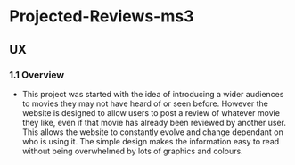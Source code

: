 # Projected-Reviews-ms3


## UX

### 1.1 Overview
* This project was started with the idea of introducing a wider audiences to movies they may not have heard of or seen before. However the website is designed to allow users to post a review of whatever movie they like, even if that movie has already been reviewed by another user. This allows the website to constantly evolve and change dependant on who is using it. The simple design makes the information easy to read without being overwhelmed by lots of graphics and colours.

